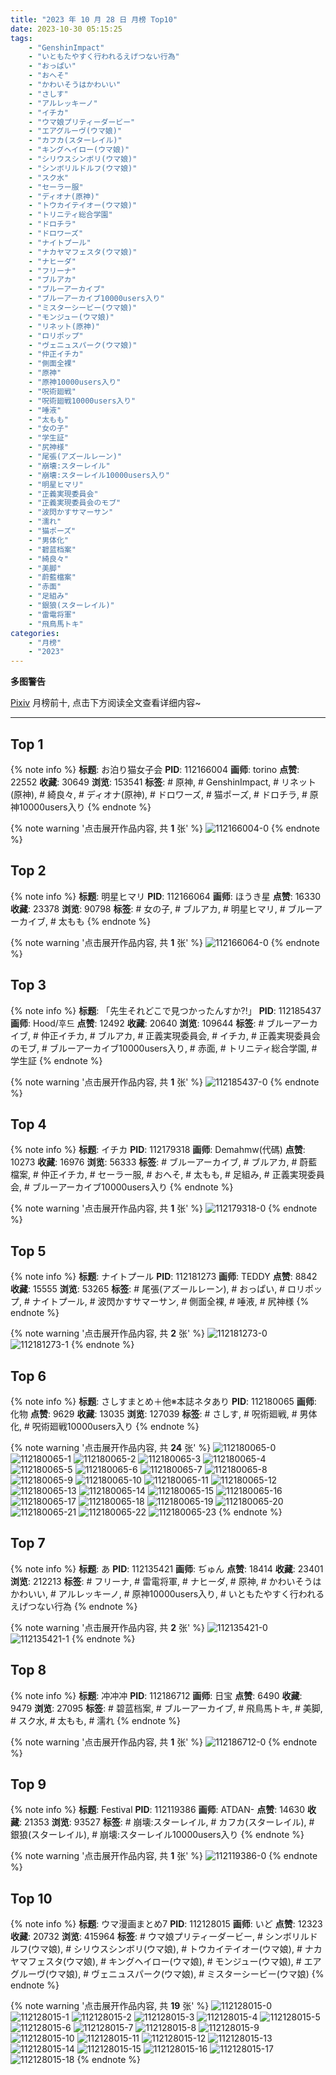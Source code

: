 ```yaml
---
title: "2023 年 10 月 28 日 月榜 Top10"
date: 2023-10-30 05:15:25
tags:
    - "GenshinImpact"
    - "いともたやすく行われるえげつない行為"
    - "おっぱい"
    - "おへそ"
    - "かわいそうはかわいい"
    - "さしす"
    - "アルレッキーノ"
    - "イチカ"
    - "ウマ娘プリティーダービー"
    - "エアグルーヴ(ウマ娘)"
    - "カフカ(スターレイル)"
    - "キングヘイロー(ウマ娘)"
    - "シリウスシンボリ(ウマ娘)"
    - "シンボリルドルフ(ウマ娘)"
    - "スク水"
    - "セーラー服"
    - "ディオナ(原神)"
    - "トウカイテイオー(ウマ娘)"
    - "トリニティ総合学園"
    - "ドロチラ"
    - "ドロワーズ"
    - "ナイトプール"
    - "ナカヤマフェスタ(ウマ娘)"
    - "ナヒーダ"
    - "フリーナ"
    - "ブルアカ"
    - "ブルーアーカイブ"
    - "ブルーアーカイブ10000users入り"
    - "ミスターシービー(ウマ娘)"
    - "モンジュー(ウマ娘)"
    - "リネット(原神)"
    - "ロリポップ"
    - "ヴェニュスパーク(ウマ娘)"
    - "仲正イチカ"
    - "側面全裸"
    - "原神"
    - "原神10000users入り"
    - "呪術廻戦"
    - "呪術廻戦10000users入り"
    - "唾液"
    - "太もも"
    - "女の子"
    - "学生証"
    - "尻神様"
    - "尾張(アズールレーン)"
    - "崩壊:スターレイル"
    - "崩壊:スターレイル10000users入り"
    - "明星ヒマリ"
    - "正義実現委員会"
    - "正義実現委員会のモブ"
    - "波閃かすサマーサン"
    - "濡れ"
    - "猫ポーズ"
    - "男体化"
    - "碧蓝档案"
    - "綺良々"
    - "美脚"
    - "蔚藍檔案"
    - "赤面"
    - "足組み"
    - "銀狼(スターレイル)"
    - "雷電将軍"
    - "飛鳥馬トキ"
categories:
    - "月榜"
    - "2023"
---
```


<i class="fa fa-triangle-exclamation"></i>**多图警告**<i class="fa fa-triangle-exclamation"></i>

[Pixiv](https://www.pixiv.net/) 月榜前十, 点击下方阅读全文查看详细内容~

<!-- more -->

---

## Top 1

{% note info %}
**标题**: お泊り猫女子会
**PID**: 112166004 **画师**: torino
**点赞**: 22552 **收藏**: 30649 **浏览**: 153541
**标签**: # 原神, # GenshinImpact, # リネット(原神), # 綺良々, # ディオナ(原神), # ドロワーズ, # 猫ポーズ, # ドロチラ, # 原神10000users入り
{% endnote %}

{% note warning '点击展开作品内容, 共 **1** 张' %}
![112166004-0](https://i.pixiv.re/img-original/img/2023/10/01/00/00/18/112166004_p0.jpg)
{% endnote %}

## Top 2

{% note info %}
**标题**: 明星ヒマリ
**PID**: 112166064 **画师**: ほうき星
**点赞**: 16330 **收藏**: 23378 **浏览**: 90798
**标签**: # 女の子, # ブルアカ, # 明星ヒマリ, # ブルーアーカイブ, # 太もも
{% endnote %}

{% note warning '点击展开作品内容, 共 **1** 张' %}
![112166064-0](https://i.pixiv.re/img-original/img/2023/10/01/00/00/30/112166064_p0.jpg)
{% endnote %}

## Top 3

{% note info %}
**标题**: 「先生それどこで見つかったんすか?!」
**PID**: 112185437 **画师**: Hood/후드
**点赞**: 12492 **收藏**: 20640 **浏览**: 109644
**标签**: # ブルーアーカイブ, # 仲正イチカ, # ブルアカ, # 正義実現委員会, # イチカ, # 正義実現委員会のモブ, # ブルーアーカイブ10000users入り, # 赤面, # トリニティ総合学園, # 学生証
{% endnote %}

{% note warning '点击展开作品内容, 共 **1** 张' %}
![112185437-0](https://i.pixiv.re/img-original/img/2023/10/01/17/07/17/112185437_p0.png)
{% endnote %}

## Top 4

{% note info %}
**标题**: イチカ
**PID**: 112179318 **画师**: Demahmw(代碼)
**点赞**: 10273 **收藏**: 16976 **浏览**: 56333
**标签**: # ブルーアーカイブ, # ブルアカ, # 蔚藍檔案, # 仲正イチカ, # セーラー服, # おへそ, # 太もも, # 足組み, # 正義実現委員会, # ブルーアーカイブ10000users入り
{% endnote %}

{% note warning '点击展开作品内容, 共 **1** 张' %}
![112179318-0](https://i.pixiv.re/img-original/img/2023/10/01/12/31/54/112179318_p0.jpg)
{% endnote %}

## Top 5

{% note info %}
**标题**: ナイトプール
**PID**: 112181273 **画师**: TEDDY
**点赞**: 8842 **收藏**: 15555 **浏览**: 53265
**标签**: # 尾張(アズールレーン), # おっぱい, # ロリポップ, # ナイトプール, # 波閃かすサマーサン, # 側面全裸, # 唾液, # 尻神様
{% endnote %}

{% note warning '点击展开作品内容, 共 **2** 张' %}
![112181273-0](https://i.pixiv.re/img-original/img/2023/10/01/14/05/02/112181273_p0.jpg)
![112181273-1](https://i.pixiv.re/img-original/img/2023/10/01/14/05/02/112181273_p1.jpg)
{% endnote %}

## Top 6

{% note info %}
**标题**: さしすまとめ＋他※本誌ネタあり
**PID**: 112180065 **画师**: 化物
**点赞**: 9629 **收藏**: 13035 **浏览**: 127039
**标签**: # さしす, # 呪術廻戦, # 男体化, # 呪術廻戦10000users入り
{% endnote %}

{% note warning '点击展开作品内容, 共 **24** 张' %}
![112180065-0](https://i.pixiv.re/img-original/img/2023/10/01/13/05/45/112180065_p0.jpg)
![112180065-1](https://i.pixiv.re/img-original/img/2023/10/01/13/05/45/112180065_p1.jpg)
![112180065-2](https://i.pixiv.re/img-original/img/2023/10/01/13/05/45/112180065_p2.jpg)
![112180065-3](https://i.pixiv.re/img-original/img/2023/10/01/13/05/45/112180065_p3.jpg)
![112180065-4](https://i.pixiv.re/img-original/img/2023/10/01/13/05/45/112180065_p4.jpg)
![112180065-5](https://i.pixiv.re/img-original/img/2023/10/01/13/05/45/112180065_p5.jpg)
![112180065-6](https://i.pixiv.re/img-original/img/2023/10/01/13/05/45/112180065_p6.jpg)
![112180065-7](https://i.pixiv.re/img-original/img/2023/10/01/13/05/45/112180065_p7.jpg)
![112180065-8](https://i.pixiv.re/img-original/img/2023/10/01/13/05/45/112180065_p8.jpg)
![112180065-9](https://i.pixiv.re/img-original/img/2023/10/01/13/05/45/112180065_p9.jpg)
![112180065-10](https://i.pixiv.re/img-original/img/2023/10/01/13/05/45/112180065_p10.jpg)
![112180065-11](https://i.pixiv.re/img-original/img/2023/10/01/13/05/45/112180065_p11.jpg)
![112180065-12](https://i.pixiv.re/img-original/img/2023/10/01/13/05/45/112180065_p12.jpg)
![112180065-13](https://i.pixiv.re/img-original/img/2023/10/01/13/05/45/112180065_p13.jpg)
![112180065-14](https://i.pixiv.re/img-original/img/2023/10/01/13/05/45/112180065_p14.jpg)
![112180065-15](https://i.pixiv.re/img-original/img/2023/10/01/13/05/45/112180065_p15.jpg)
![112180065-16](https://i.pixiv.re/img-original/img/2023/10/01/13/05/45/112180065_p16.jpg)
![112180065-17](https://i.pixiv.re/img-original/img/2023/10/01/13/05/45/112180065_p17.jpg)
![112180065-18](https://i.pixiv.re/img-original/img/2023/10/01/13/05/45/112180065_p18.jpg)
![112180065-19](https://i.pixiv.re/img-original/img/2023/10/01/13/05/45/112180065_p19.jpg)
![112180065-20](https://i.pixiv.re/img-original/img/2023/10/01/13/05/45/112180065_p20.jpg)
![112180065-21](https://i.pixiv.re/img-original/img/2023/10/01/13/05/45/112180065_p21.jpg)
![112180065-22](https://i.pixiv.re/img-original/img/2023/10/01/13/05/45/112180065_p22.jpg)
![112180065-23](https://i.pixiv.re/img-original/img/2023/10/01/13/05/45/112180065_p23.jpg)
{% endnote %}

## Top 7

{% note info %}
**标题**: あ
**PID**: 112135421 **画师**: ぢゅん
**点赞**: 18414 **收藏**: 23401 **浏览**: 212213
**标签**: # フリーナ, # 雷電将軍, # ナヒーダ, # 原神, # かわいそうはかわいい, # アルレッキーノ, # 原神10000users入り, # いともたやすく行われるえげつない行為
{% endnote %}

{% note warning '点击展开作品内容, 共 **2** 张' %}
![112135421-0](https://i.pixiv.re/img-original/img/2023/09/30/00/00/33/112135421_p0.jpg)
![112135421-1](https://i.pixiv.re/img-original/img/2023/09/30/00/00/33/112135421_p1.jpg)
{% endnote %}

## Top 8

{% note info %}
**标题**: 冲冲冲
**PID**: 112186712 **画师**: 日宝
**点赞**: 6490 **收藏**: 9479 **浏览**: 27095
**标签**: # 碧蓝档案, # ブルーアーカイブ, # 飛鳥馬トキ, # 美脚, # スク水, # 太もも, # 濡れ
{% endnote %}

{% note warning '点击展开作品内容, 共 **1** 张' %}
![112186712-0](https://i.pixiv.re/img-original/img/2023/10/01/17/54/01/112186712_p0.jpg)
{% endnote %}

## Top 9

{% note info %}
**标题**: Festival
**PID**: 112119386 **画师**: ATDAN-
**点赞**: 14630 **收藏**: 21353 **浏览**: 93527
**标签**: # 崩壊:スターレイル, # カフカ(スターレイル), # 銀狼(スターレイル), # 崩壊:スターレイル10000users入り
{% endnote %}

{% note warning '点击展开作品内容, 共 **1** 张' %}
![112119386-0](https://i.pixiv.re/img-original/img/2023/09/29/13/04/42/112119386_p0.jpg)
{% endnote %}

## Top 10

{% note info %}
**标题**: ウマ漫画まとめ7
**PID**: 112128015 **画师**: いど
**点赞**: 12323 **收藏**: 20732 **浏览**: 415964
**标签**: # ウマ娘プリティーダービー, # シンボリルドルフ(ウマ娘), # シリウスシンボリ(ウマ娘), # トウカイテイオー(ウマ娘), # ナカヤマフェスタ(ウマ娘), # キングヘイロー(ウマ娘), # モンジュー(ウマ娘), # エアグルーヴ(ウマ娘), # ヴェニュスパーク(ウマ娘), # ミスターシービー(ウマ娘)
{% endnote %}

{% note warning '点击展开作品内容, 共 **19** 张' %}
![112128015-0](https://i.pixiv.re/img-original/img/2023/10/17/10/21/16/112128015_p0.png)
![112128015-1](https://i.pixiv.re/img-original/img/2023/10/17/10/21/16/112128015_p1.png)
![112128015-2](https://i.pixiv.re/img-original/img/2023/10/17/10/21/16/112128015_p2.png)
![112128015-3](https://i.pixiv.re/img-original/img/2023/10/17/10/21/16/112128015_p3.png)
![112128015-4](https://i.pixiv.re/img-original/img/2023/10/17/10/21/16/112128015_p4.png)
![112128015-5](https://i.pixiv.re/img-original/img/2023/10/17/10/21/16/112128015_p5.png)
![112128015-6](https://i.pixiv.re/img-original/img/2023/10/17/10/21/16/112128015_p6.png)
![112128015-7](https://i.pixiv.re/img-original/img/2023/10/17/10/21/16/112128015_p7.png)
![112128015-8](https://i.pixiv.re/img-original/img/2023/10/17/10/21/16/112128015_p8.png)
![112128015-9](https://i.pixiv.re/img-original/img/2023/10/17/10/21/16/112128015_p9.png)
![112128015-10](https://i.pixiv.re/img-original/img/2023/10/17/10/21/16/112128015_p10.png)
![112128015-11](https://i.pixiv.re/img-original/img/2023/10/17/10/21/16/112128015_p11.png)
![112128015-12](https://i.pixiv.re/img-original/img/2023/10/17/10/21/16/112128015_p12.png)
![112128015-13](https://i.pixiv.re/img-original/img/2023/10/17/10/21/16/112128015_p13.png)
![112128015-14](https://i.pixiv.re/img-original/img/2023/10/17/10/21/16/112128015_p14.png)
![112128015-15](https://i.pixiv.re/img-original/img/2023/10/17/10/21/16/112128015_p15.png)
![112128015-16](https://i.pixiv.re/img-original/img/2023/10/17/10/21/16/112128015_p16.png)
![112128015-17](https://i.pixiv.re/img-original/img/2023/10/17/10/21/16/112128015_p17.png)
![112128015-18](https://i.pixiv.re/img-original/img/2023/10/17/10/21/16/112128015_p18.png)
{% endnote %}
